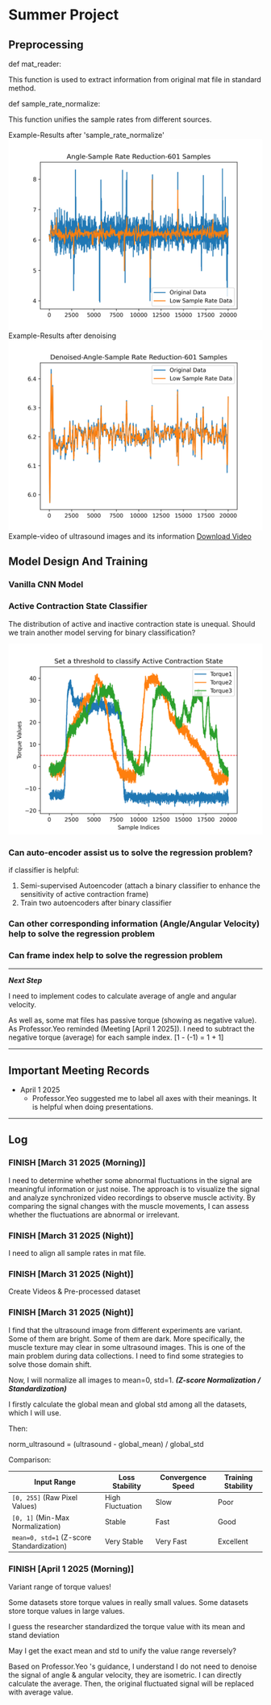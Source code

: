 # Summer Project

## Preprocessing

def mat_reader:

This function is used to extract information from original mat file in standard method.

def sample_rate_normalize:

This function unifies the sample rates from different sources.

Example-Results after 'sample_rate_normalize'
![angle sample rate reduction](src/readme_source/special_angle_low_sample_rate.png)
Example-Results after denoising
![denoising](src/readme_source/special_after_denoising-angle_low_sample_rate.png)
Example-video of ultrasound images and its information
[Download Video](up_test1.mp4)


## Model Design And Training

### Vanilla CNN Model


### Active Contraction State Classifier

The distribution of active and inactive contraction state is unequal.
Should we train another model serving for binary classification?

![active contraction state](src/readme_source/active_contraction_state_idea.png)

### Can auto-encoder assist us to solve the regression problem?

if classifier is helpful:
1. Semi-supervised Autoencoder (attach a binary classifier to enhance the sensitivity of active contraction frame)
2. Train two autoencoders after binary classifier

### Can other corresponding information (Angle/Angular Velocity) help  to solve the regression problem


### Can frame index help to solve the regression problem

----
***Next Step***

I need to implement codes to calculate average of angle and angular velocity.

As well as, some mat files has passive torque (showing as negative value). As Professor.Yeo reminded (Meeting [April 1 2025]).
I need to subtract the negative torque (average) for each sample index. [1 - (-1) = 1 + 1]


----
## Important Meeting Records

- April 1 2025
  - Professor.Yeo suggested me to label all axes with their meanings. It is helpful when doing presentations.

----
## Log


### FINISH [March 31 2025 (Morning)]

I need to determine whether some abnormal fluctuations in the signal are meaningful information or just noise.
The approach is to visualize the signal and analyze synchronized video recordings to observe muscle activity.
By comparing the signal changes with the muscle movements, I can assess whether the fluctuations are abnormal or irrelevant.

### FINISH [March 31 2025 (Night)]

I need to align all sample rates in mat file.

### FINISH [March 31 2025 (Night)]

Create Videos & Pre-processed dataset

### FINISH [March 31 2025 (Night)]

I find that the ultrasound image from different experiments are variant. Some of them are bright.
Some of them are dark. More specifically, the muscle texture may clear in some ultrasound images.
This is one of the main problem during data collections. I need to find some strategies to solve those
domain shift.

Now, I will normalize all images to mean=0, std=1. ***(Z-score Normalization / Standardization)***

I firstly calculate the global mean and global std among all the datasets, which I will use.

Then:

norm_ultrasound = (ultrasound - global_mean) / global_std

Comparison:

| Input Range                        | Loss Stability | Convergence Speed | Training Stability |
|-----------------------------------|----------------|-------------------|--------------------|
| `[0, 255]` (Raw Pixel Values)     | High Fluctuation | Slow            | Poor               |
| `[0, 1]` (Min-Max Normalization)  | Stable          | Fast              | Good               |
| `mean=0, std=1` (Z-score Standardization) | Very Stable     | Very Fast         | Excellent          |


### FINISH [April 1 2025 (Morning)]

Variant range of torque values!

Some datasets store torque values in really small values.
Some datasets store torque values in large values.

I guess the researcher standardized the torque value with its mean and stand deviation

May I get the exact mean and std to unify the value range reversely?

Based on Professor.Yeo 's guidance, I understand I do not need to denoise the signal of angle & angular velocity, they are isometric.
I can directly calculate the average. Then, the original fluctuated signal will be replaced with average value.


